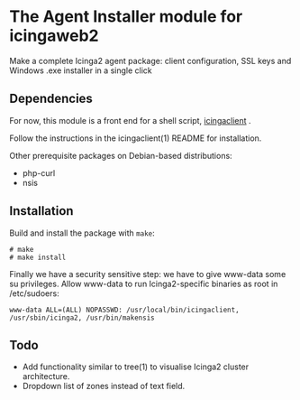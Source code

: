 # The Agent Installer module for icingaweb2
Make a complete Icinga2 agent package: client configuration, SSL keys and
Windows .exe installer in a single click

## Dependencies

For now, this module is a front end for a shell script,
[icingaclient](ic)
.

Follow the instructions in the icingaclient(1) README for installation.

Other prerequisite packages on Debian-based distributions:

 - php-curl
 - nsis

[ic]: https://github.com/sol1/icingaclient

## Installation
Build and install the package with `make`:

`# make`  
`# make install`

Finally we have a security sensitive step: we have to give www-data some su
privileges. Allow www-data to run Icinga2-specific binaries as root in
/etc/sudoers:

`
www-data ALL=(ALL) NOPASSWD: /usr/local/bin/icingaclient, /usr/sbin/icinga2,
/usr/bin/makensis
`

## Todo
 - Add functionality similar to tree(1) to visualise Icinga2 cluster
   architecture.
 - Dropdown list of zones instead of text field.
